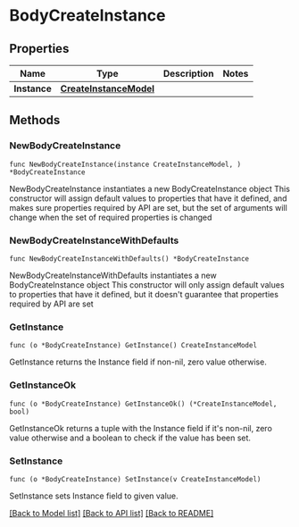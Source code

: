 # BodyCreateInstance

## Properties

Name | Type | Description | Notes
------------ | ------------- | ------------- | -------------
**Instance** | [**CreateInstanceModel**](CreateInstanceModel.md) |  | 

## Methods

### NewBodyCreateInstance

`func NewBodyCreateInstance(instance CreateInstanceModel, ) *BodyCreateInstance`

NewBodyCreateInstance instantiates a new BodyCreateInstance object
This constructor will assign default values to properties that have it defined,
and makes sure properties required by API are set, but the set of arguments
will change when the set of required properties is changed

### NewBodyCreateInstanceWithDefaults

`func NewBodyCreateInstanceWithDefaults() *BodyCreateInstance`

NewBodyCreateInstanceWithDefaults instantiates a new BodyCreateInstance object
This constructor will only assign default values to properties that have it defined,
but it doesn't guarantee that properties required by API are set

### GetInstance

`func (o *BodyCreateInstance) GetInstance() CreateInstanceModel`

GetInstance returns the Instance field if non-nil, zero value otherwise.

### GetInstanceOk

`func (o *BodyCreateInstance) GetInstanceOk() (*CreateInstanceModel, bool)`

GetInstanceOk returns a tuple with the Instance field if it's non-nil, zero value otherwise
and a boolean to check if the value has been set.

### SetInstance

`func (o *BodyCreateInstance) SetInstance(v CreateInstanceModel)`

SetInstance sets Instance field to given value.



[[Back to Model list]](../README.md#documentation-for-models) [[Back to API list]](../README.md#documentation-for-api-endpoints) [[Back to README]](../README.md)


